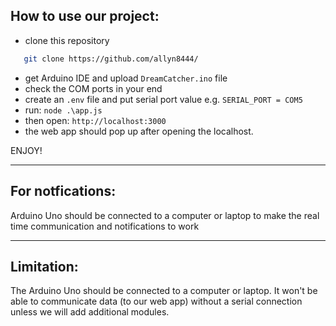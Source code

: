 ## How to use our project:

- clone this repository
```bash
   git clone https://github.com/allyn8444/
   ```
- get Arduino IDE and upload `DreamCatcher.ino` file
- check the COM ports in your end
- create an `.env` file and put serial port value e.g. `SERIAL_PORT = COM5`
- run: `node .\app.js`
- then open: `http://localhost:3000`
- the web app should pop up after opening the localhost.

ENJOY!






---


## For notfications:
Arduino Uno should be connected to a computer or laptop to make the real time communication and notifications to work

---

## Limitation:

The Arduino Uno should be connected to a computer or laptop.
It won't be able to communicate data (to our web app) without a serial connection unless we will add additional modules.


